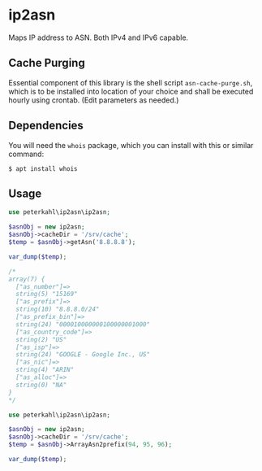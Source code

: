 # ip2asn

Maps IP address to ASN. Both IPv4 and IPv6 capable.

## Cache Purging

Essential component of this library is the shell script `asn-cache-purge.sh`, which is to be installed into location of your choice and shall be executed hourly using crontab. (Edit parameters as needed.)

## Dependencies

You will need the `whois` package, which you can install with this or similar command:

```
$ apt install whois
```

## Usage

```php
use peterkahl\ip2asn\ip2asn;

$asnObj = new ip2asn;
$asnObj->cacheDir = '/srv/cache';
$temp = $asnObj->getAsn('8.8.8.8');

var_dump($temp);

/*
array(7) {
  ["as_number"]=>
  string(5) "15169"
  ["as_prefix"]=>
  string(10) "8.8.8.0/24"
  ["as_prefix_bin"]=>
  string(24) "000010000000100000001000"
  ["as_country_code"]=>
  string(2) "US"
  ["as_isp"]=>
  string(24) "GOOGLE - Google Inc., US"
  ["as_nic"]=>
  string(4) "ARIN"
  ["as_alloc"]=>
  string(0) "NA"
}
*/
```

```php
use peterkahl\ip2asn\ip2asn;

$asnObj = new ip2asn;
$asnObj->cacheDir = '/srv/cache';
$temp = $asnObj->ArrayAsn2prefix(94, 95, 96);

var_dump($temp);
```
